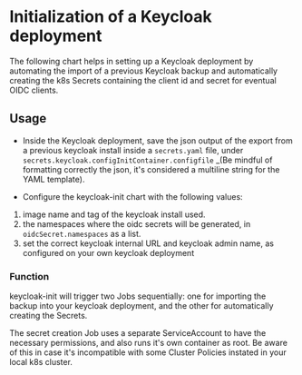 # Initialization of a Keycloak deployment

The following chart helps in setting up a Keycloak deployment by automating the import of a previous Keycloak backup and automatically creating the k8s Secrets containing the client id and secret for eventual OIDC clients.

## Usage
- Inside the Keycloak deployment, save the json output of the export from a previous keycloak install inside a `secrets.yaml` file, under `secrets.keycloak.configInitContainer.configfile` _(Be mindful of formatting correctly the json, it's considered a multiline string for the YAML template).

- Configure the keycloak-init chart with the following values:

1. image name and tag of the keycloak install used.
2. the namespaces where the oidc secrets will be generated, in `oidcSecret.namespaces` as a list.
3. set the correct keycloak internal URL and keycloak admin name, as configured on your own keycloak deployment

### Function
keycloak-init will trigger two Jobs sequentially: one for importing the backup into your keycloak deployment, and the other for automatically creating the Secrets.

The secret creation Job uses a separate ServiceAccount to have the necessary permissions, and also runs it's own container as root. Be aware of this in case it's incompatible with some Cluster Policies instated in your local k8s cluster.